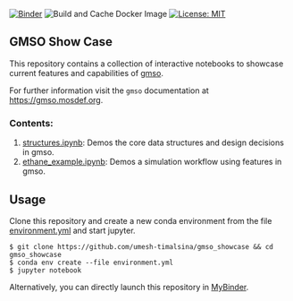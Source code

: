 [![Binder](https://mybinder.org/badge_logo.svg)](https://mybinder.org/v2/gh/umesh-timalsina/gmso_showcase/refs/heads/master)
![Build and Cache Docker Image](https://github.com/umesh-timalsina/gmso_showcase/workflows/Build%20and%20Cache%20Docker%20Image/badge.svg)
[![License: MIT](https://img.shields.io/badge/License-MIT-yellow.svg)](https://opensource.org/licenses/MIT)
## GMSO Show Case
This repository contains a collection of interactive notebooks to showcase current features and capabilities of [gmso](https://github.com/mosdef-hub/gmso).

For further information visit the `gmso` documentation at https://gmso.mosdef.org. 

### Contents:
1. [structures.ipynb](./notebooks/structures.ipynb): Demos the core data structures and design decisions in gmso.
2. [ethane_example.ipynb](./notebooks/ethane_example.ipynb): Demos a simulation workflow using features in gmso.

## Usage
Clone this repository and create a new conda environment from the file [environment.yml](./environment.yml) and start jupyter.

```shell script
$ git clone https://github.com/umesh-timalsina/gmso_showcase && cd gmso_showcase
$ conda env create --file environment.yml
$ jupyter notebook
```

Alternatively, you can directly launch this repository in [MyBinder](https://mybinder.org/v2/gh/umesh-timalsina/gmso_showcase/refs/heads/master).
